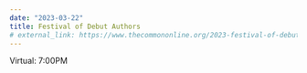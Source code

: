 ```yaml
---
date: "2023-03-22"
title: Festival of Debut Authors
# external_link: https://www.thecommononline.org/2023-festival-of-debut-authors/
---
```


Virtual: 7:00PM